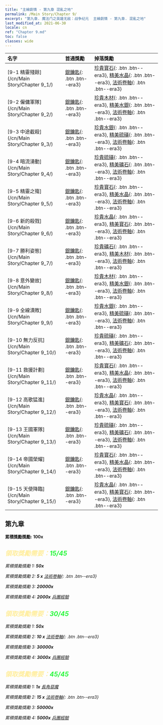 ```yaml
---
title: "主線劇情 - 第九章 混亂之地"
permalink: /Main Story/Chapter 9/
excerpt: "第九章. 魔法门之英雄无敌：战争纪元  主線劇情 - 第九章. 混亂之地"
last_modified_at: 2021-06-30
locale: cn
ref: "Chapter 9.md"
toc: false
classes: wide
---
```


  | 名字 |  首通獎勵 | 掉落獎勵 |
  |:------------|:------------|:------------| 
  | [9-1 精靈殘餘](/cn/Main Story/Chapter 9_1/) | [銀鑰匙](/cn/Items/con_693/){: .btn .btn--era3} | [珍貴寶石](/cn/Items/mat_30/){: .btn .btn--era3}, [精美水晶](/cn/Items/mat_24/){: .btn .btn--era3}, [法術卷軸](/cn/Items/con_694/){: .btn .btn--era3} |
  | [9-2 僱傭軍隊](/cn/Main Story/Chapter 9_2/) | [銀鑰匙](/cn/Items/con_693/){: .btn .btn--era3} | [珍貴木材](/cn/Items/mat_27/){: .btn .btn--era3}, [精美水銀](/cn/Items/mat_21/){: .btn .btn--era3}, [法術卷軸](/cn/Items/con_694/){: .btn .btn--era3} |
  | [9-3 中途截殺](/cn/Main Story/Chapter 9_3/) | [銀鑰匙](/cn/Items/con_693/){: .btn .btn--era3} | [珍貴水銀](/cn/Items/mat_28/){: .btn .btn--era3}, [精美硫磺](/cn/Items/mat_22/){: .btn .btn--era3}, [法術卷軸](/cn/Items/con_694/){: .btn .btn--era3} |
  | [9-4 暗流湧動](/cn/Main Story/Chapter 9_4/) | [銀鑰匙](/cn/Items/con_693/){: .btn .btn--era3} | [珍貴硫磺](/cn/Items/mat_29/){: .btn .btn--era3}, [精美礦石](/cn/Items/mat_19/){: .btn .btn--era3}, [法術卷軸](/cn/Items/con_694/){: .btn .btn--era3} |
  | [9-5 精靈之殤](/cn/Main Story/Chapter 9_5/) | [銀鑰匙](/cn/Items/con_693/){: .btn .btn--era3} | [珍貴寶石](/cn/Items/mat_30/){: .btn .btn--era3}, [精美水晶](/cn/Items/mat_24/){: .btn .btn--era3}, [法術卷軸](/cn/Items/con_694/){: .btn .btn--era3} |
  | [9-6 新的殺戮](/cn/Main Story/Chapter 9_6/) | [銀鑰匙](/cn/Items/con_693/){: .btn .btn--era3} | [珍貴水晶](/cn/Items/mat_31/){: .btn .btn--era3}, [精美寶石](/cn/Items/mat_23/){: .btn .btn--era3}, [法術卷軸](/cn/Items/con_694/){: .btn .btn--era3} |
  | [9-7 勝利姿態](/cn/Main Story/Chapter 9_7/) | [銀鑰匙](/cn/Items/con_693/){: .btn .btn--era3} | [珍貴礦石](/cn/Items/mat_26/){: .btn .btn--era3}, [精美木材](/cn/Items/mat_20/){: .btn .btn--era3}, [法術卷軸](/cn/Items/con_694/){: .btn .btn--era3} |
  | [9-8 意外變故](/cn/Main Story/Chapter 9_8/) | [銀鑰匙](/cn/Items/con_693/){: .btn .btn--era3} | [珍貴木材](/cn/Items/mat_27/){: .btn .btn--era3}, [精美水銀](/cn/Items/mat_21/){: .btn .btn--era3}, [法術卷軸](/cn/Items/con_694/){: .btn .btn--era3} |
  | [9-9 全線潰敗](/cn/Main Story/Chapter 9_9/) | [銀鑰匙](/cn/Items/con_693/){: .btn .btn--era3} | [珍貴水銀](/cn/Items/mat_28/){: .btn .btn--era3}, [精美硫磺](/cn/Items/mat_22/){: .btn .btn--era3}, [法術卷軸](/cn/Items/con_694/){: .btn .btn--era3} |
  | [9-10 無力反抗](/cn/Main Story/Chapter 9_10/) | [銀鑰匙](/cn/Items/con_693/){: .btn .btn--era3} | [珍貴硫磺](/cn/Items/mat_29/){: .btn .btn--era3}, [精美礦石](/cn/Items/mat_19/){: .btn .btn--era3}, [法術卷軸](/cn/Items/con_694/){: .btn .btn--era3} |
  | [9-11 救援計劃](/cn/Main Story/Chapter 9_11/) | [銀鑰匙](/cn/Items/con_693/){: .btn .btn--era3} | [珍貴寶石](/cn/Items/mat_30/){: .btn .btn--era3}, [精美水晶](/cn/Items/mat_24/){: .btn .btn--era3}, [法術卷軸](/cn/Items/con_694/){: .btn .btn--era3} |
  | [9-12 高歌猛進](/cn/Main Story/Chapter 9_12/) | [銀鑰匙](/cn/Items/con_693/){: .btn .btn--era3} | [珍貴水晶](/cn/Items/mat_31/){: .btn .btn--era3}, [精美寶石](/cn/Items/mat_23/){: .btn .btn--era3}, [法術卷軸](/cn/Items/con_694/){: .btn .btn--era3} |
  | [9-13 王國軍隊](/cn/Main Story/Chapter 9_13/) | [銀鑰匙](/cn/Items/con_693/){: .btn .btn--era3} | [珍貴硫磺](/cn/Items/mat_29/){: .btn .btn--era3}, [精美礦石](/cn/Items/mat_19/){: .btn .btn--era3}, [法術卷軸](/cn/Items/con_694/){: .btn .btn--era3} |
  | [9-14 帝國榮耀](/cn/Main Story/Chapter 9_14/) | [銀鑰匙](/cn/Items/con_693/){: .btn .btn--era3} | [珍貴寶石](/cn/Items/mat_30/){: .btn .btn--era3}, [精美水晶](/cn/Items/mat_24/){: .btn .btn--era3}, [法術卷軸](/cn/Items/con_694/){: .btn .btn--era3} |
  | [9-15 天使降臨](/cn/Main Story/Chapter 9_15/) | [銀鑰匙](/cn/Items/con_693/){: .btn .btn--era3} | [珍貴水晶](/cn/Items/mat_31/){: .btn .btn--era3}, [精美寶石](/cn/Items/mat_23/){: .btn .btn--era3}, [法術卷軸](/cn/Items/con_694/){: .btn .btn--era3} |


##  第九章

 **累積獎勵獎勵:**  **100x** <i class="fas fa-gem"/>



## <span style="color: #ffeea0">   領取獎勵需要：</span><span style="color: #27f73a">15/45</span>

 累積獎勵獎勵 1:  **50x** <i class="fas fa-gem"/>

 累積獎勵獎勵 2: **5 x** [法術卷軸](/cn/Items/con_694/){: .btn .btn--era3}

 累積獎勵獎勵 3:  **20000x** <i class="fas fa-coins"/>

 累積獎勵獎勵 4:  **2000x** [兵團經驗](/cn/Items/con_902/)



## <span style="color: #ffeea0">   領取獎勵需要：</span><span style="color: #27f73a">30/45</span>

 累積獎勵獎勵 1:  **50x** <i class="fas fa-gem"/>

 累積獎勵獎勵 2: **10 x** [法術卷軸](/cn/Items/con_694/){: .btn .btn--era3}

 累積獎勵獎勵 3:  **30000x** <i class="fas fa-coins"/>

 累積獎勵獎勵 4:  **3000x** [兵團經驗](/cn/Items/con_902/)



## <span style="color: #ffeea0">   領取獎勵需要：</span><span style="color: #27f73a">45/45</span>

 累積獎勵獎勵 1:  **1x** [長角惡魔](/cn/units/Demon/)

 累積獎勵獎勵 2: **15 x** [法術卷軸](/cn/Items/con_694/){: .btn .btn--era3}

 累積獎勵獎勵 3:  **50000x** <i class="fas fa-coins"/>

 累積獎勵獎勵 4:  **5000x** [兵團經驗](/cn/Items/con_902/)

